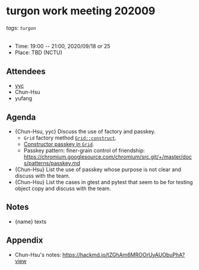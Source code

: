 # turgon work meeting 202009




###### tags: `turgon`

* Time: 19:00 -- 21:00, 2020/09/18 or 25
* Place: TBD (NCTU)

## Attendees

* [yyc](https://twitter.com/yungyuc)
* Chun-Hsu
* yufang

## Agenda

* {Chun-Hsu, yyc} Discuss the use of factory and passkey.
    * `Grid` factory method [`Grid::construct`](https://github.com/yungyuc/turgon/blob/d6490f36c4eb78e8ca55a60286d0dc5bbd44b5e2/spacetime/include/spacetime/Grid_decl.hpp#L42).
    * [Constructor passkey in `Grid`](https://github.com/yungyuc/turgon/blob/d6490f36c4eb78e8ca55a60286d0dc5bbd44b5e2/spacetime/include/spacetime/Grid_decl.hpp#L37).
    * Passkey pattern: finer-grain control of friendship: https://chromium.googlesource.com/chromium/src.git/+/master/docs/patterns/passkey.md
* {Chun-Hsu} List the use of passkey whose purpose is not clear and discuss with the team.
* {Chun-Hsu} List the cases in gtest and pytest that seem to be for testing object copy and discuss with the team.

## Notes

* {name} texts

## Appendix

* Chun-Hsu's notes: https://hackmd.io/tZGhAm6MROOrUyAUObuPhA?view